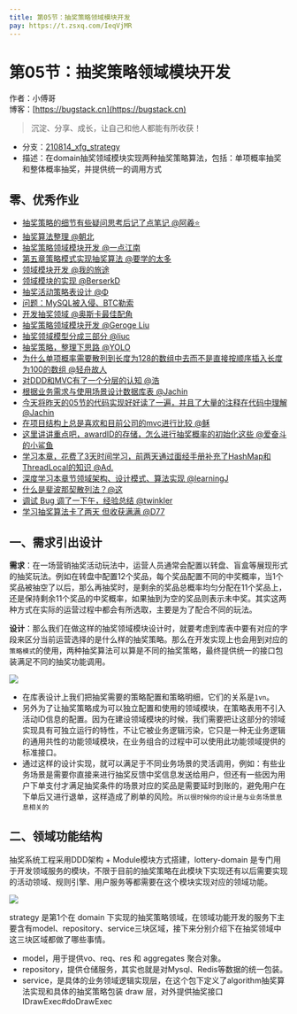 ```yaml
---
title: 第05节：抽奖策略领域模块开发
pay: https://t.zsxq.com/IeqVjMR
---
```


# 第05节：抽奖策略领域模块开发

作者：小傅哥
<br/>博客：[https://bugstack.cn](https://bugstack.cn)

>沉淀、分享、成长，让自己和他人都能有所收获！

- 分支：[210814_xfg_strategy](https://gitcode.net/KnowledgePlanet/Lottery/-/tree/210814_xfg_strategy)
- 描述：在domain抽奖领域模块实现两种抽奖策略算法，包括：单项概率抽奖和整体概率抽奖，并提供统一的调用方式

## 零、优秀作业

- [抽奖策略的细节有些疑问思考后记了点笔记 @阿羲⭐️](https://t.zsxq.com/06uN3zrnE)
- [抽奖算法整理 @朝北](https://t.zsxq.com/06RFi666I)
- [抽奖策略领域模块开发 @一点江南](https://t.zsxq.com/06iYVNrj2)
- [第五章策略模式实现抽奖算法 @要学的太多](https://t.zsxq.com/06QvNZvJ2)
- [领域模块开发 @我的旅途](https://t.zsxq.com/0627miMJ6)
- [领域模块的实现 @BerserkD](https://t.zsxq.com/06AEm2Zfe)
- [抽奖活动策略表设计 @Φ](https://t.zsxq.com/06Q3jA6a2)
- [问题：MySQL被入侵、BTC勒索](https://t.zsxq.com/066qzjeq7)
- [开发抽奖领域 @奥斯卡最佳配角](https://t.zsxq.com/06FyRVRvb)
- [抽奖策略领域模块开发 @Geroge Liu](https://t.zsxq.com/06jeIYFeQ)
- [抽奖领域模型分成三部分 @liuc](https://t.zsxq.com/067qr7mmi)
- [抽奖策略，整理下思路 @YOLO](https://t.zsxq.com/063B2zrBE)
- [为什么单项概率需要散列到长度为128的数组中去而不是直接按顺序插入长度为100的数组 @轻舟故人](https://t.zsxq.com/06ZBmQrbu)
- [对DDD和MVC有了一个分层的认知 @浩](https://t.zsxq.com/07Mn23JAQ)
- [根据业务需求与使用场景设计数据库表 @Jachin](https://t.zsxq.com/07iuJU7yB)
- [今天将昨天的05节的代码实现好好读了一遍，并且了大量的注释在代码中理解 @Jachin](https://t.zsxq.com/07Mv3nQBE)
- [在项目结构上总是喜欢和目前公司的mvc进行比较 @稣](https://t.zsxq.com/09Xldk7rL)
- [这里讲讲重点吧，awardID的存储，怎么进行抽奖概率的初始化这些 @爱奋斗的小鲨鱼](https://t.zsxq.com/09uxtaeE7)
- [学习本章，花费了3天时间学习，前两天通过面经手册补充了HashMap和ThreadLocal的知识 @Ad.](https://t.zsxq.com/0ctATk3DZ)
- [深度学习本章节领域架构、设计模式、算法实现 @learningJ](https://t.zsxq.com/0dSlihyWM)
- [什么是斐波那契散列法？@这](https://t.zsxq.com/0dydgtuBj)
- [调试 Bug 调了一下午，经验总结 @twinkler](https://t.zsxq.com/0dq5vd4j2)
- [学习抽奖算法卡了两天 但收获满满 @D77](https://t.zsxq.com/0f6mxTjyu)

## 一、需求引出设计

**需求**：在一场营销抽奖活动玩法中，运营人员通常会配置以转盘、盲盒等展现形式的抽奖玩法。例如在转盘中配置12个奖品，每个奖品配置不同的中奖概率，当1个奖品被抽空了以后，那么再抽奖时，是剩余的奖品总概率均匀分配在11个奖品上，还是保持剩余11个奖品的中奖概率，如果抽到为空的奖品则表示未中奖。其实这两种方式在实际的运营过程中都会有所选取，主要是为了配合不同的玩法。

**设计**：那么我们在做这样的抽奖领域模块设计时，就要考虑到库表中要有对应的字段来区分当前运营选择的是什么样的抽奖策略。那么在开发实现上也会用到对应的`策略模式`的使用，两种抽奖算法可以算是不同的抽奖策略，最终提供统一的接口包装满足不同的抽奖功能调用。

![](/images/article/project/lottery/Part-2/5-01.png)

- 在库表设计上我们把抽奖需要的策略配置和策略明细，它们的关系是`1vn`。
- 另外为了让抽奖策略成为可以独立配置和使用的领域模块，在策略表用不引入活动ID信息的配置。因为在建设领域模块的时候，我们需要把让这部分的领域实现具有可独立运行的特性，不让它被业务逻辑污染，它只是一种无业务逻辑的通用共性的功能领域模块，在业务组合的过程中可以使用此功能领域提供的标准接口。
- 通过这样的设计实现，就可以满足于不同业务场景的灵活调用，例如：有些业务场景是需要你直接来进行抽奖反馈中奖信息发送给用户，但还有一些因为用户下单支付才满足抽奖条件的场景对应的奖品是需要延时到账的，避免用户在下单后又进行退单，这样造成了刷单的风险。`所以很时候你的设计是与业务场景息息相关的`

## 二、领域功能结构

抽奖系统工程采用DDD架构 + Module模块方式搭建，lottery-domain 是专门用于开发领域服务的模块，不限于目前的抽奖策略在此模块下实现还有以后需要实现的活动领域、规则引擎、用户服务等都需要在这个模块实现对应的领域功能。

![](/images/article/project/lottery/Part-2/5-02.png)

strategy 是第1个在 domain 下实现的抽奖策略领域，在领域功能开发的服务下主要含有model、repository、service三块区域，接下来分别介绍下在抽奖领域中这三块区域都做了哪些事情。

- model，用于提供vo、req、res 和 aggregates 聚合对象。
- repository，提供仓储服务，其实也就是对Mysql、Redis等数据的统一包装。
- service，是具体的业务领域逻辑实现层，在这个包下定义了algorithm抽奖算法实现和具体的抽奖策略包装 draw 层，对外提供抽奖接口 IDrawExec#doDrawExec



